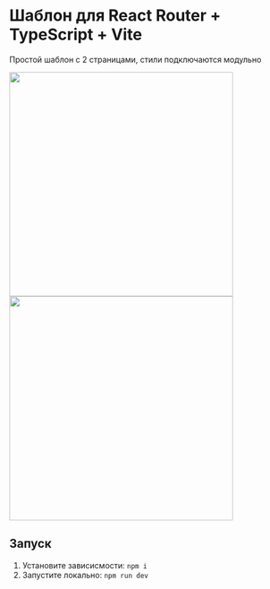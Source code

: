 # Шаблон для React Router + TypeScript + Vite

Простой шаблон с 2 страницами, стили подключаются модульно

<img src="https://github.com/user-attachments/assets/0d778219-2e9f-4b1f-a4b4-78a61c71bb5c" width="400">
<img src="https://github.com/user-attachments/assets/32321da5-9511-4538-8501-01cc05db854b" width="400">

## Запуск

1. Установите зависисмости: `npm i`
2. Запустите локально: `npm run dev`
